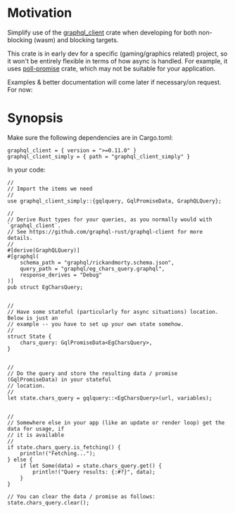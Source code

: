 # Motivation 

Simplify use of the [graphql_client](https://github.com/graphql-rust/graphql-client) crate when developing for both non-blocking (wasm) and blocking targets.

This crate is in early dev for a specific (gaming/graphics related) project, so it won't be entirely flexible in terms of how async is handled. For example, it uses [poll-promise](https://github.com/EmbarkStudios/poll-promise) crate, which may not be suitable for your application.

Examples & better documentation will come later if necessary/on request. For now:


# Synopsis


Make sure the following dependencies are in Cargo.toml:

```
graphql_client = { version = ">=0.11.0" }
graphql_client_simply = { path = "graphql_client_simply" }
```

In your code: 

```
//
// Import the items we need
//
use graphql_client_simply::{gqlquery, GqlPromiseData, GraphQLQuery};

//
// Derive Rust types for your queries, as you normally would with `graphql_client`. 
// See https://github.com/graphql-rust/graphql-client for more details.
//
#[derive(GraphQLQuery)]
#[graphql(
    schema_path = "graphql/rickandmorty.schema.json",
    query_path = "graphql/eg_chars_query.graphql",
    response_derives = "Debug"
)]
pub struct EgCharsQuery;


//
// Have some stateful (particularly for async situations) location. Below is just an
// example -- you have to set up your own state somehow.
//
struct State {
    chars_query: GqlPromiseData<EgCharsQuery>,
}


//
// Do the query and store the resulting data / promise (GqlPromiseData) in your stateful
// location. 
//
let state.chars_query = gqlquery::<EgCharsQuery>(url, variables);


//
// Somewhere else in your app (like an update or render loop) get the data for usage, if
// it is available
//
if state.chars_query.is_fetching() {
    println!("Fetching...");
} else {
    if let Some(data) = state.chars_query.get() {
        println!("Query results: {:#?}", data);
    }
}

// You can clear the data / promise as follows:
state.chars_query.clear();



```